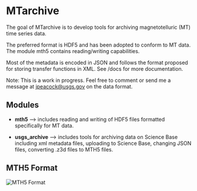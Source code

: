 # MTarchive

The goal of MTarchive is to develop tools for archiving magnetotelluric (MT) time series data.  

The preferred format is HDF5 and has been adopted to conform to MT data.  The module mth5 contains reading/writing capabilities.  

Most of the metadata is encoded in JSON and follows the format proposed for storing transfer functions in XML.  See /docs for more documentation.  

Note: This is a work in progress.  Feel free to comment or send me a message at jpeacock@usgs.gov on the data format.

## Modules

* **mth5** --> includes reading and writing of HDF5 files formatted specifically for MT data.

* **usgs_archive** --> includes tools for archiving data on Science Base including xml metadata files, uploading to Science Base, changing JSON files, converting .z3d files to MTH5 files.
  
## MTH5 Format
![MTH5 Format](https://github.com/kujaku11/MTarchive/docs/mth5_flowchart.png)
